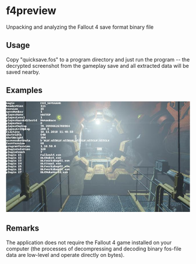 # f4preview
 Unpacking and analyzing the Fallout 4 save format binary file

## Usage
Copy "quicksave.fos" to a program directory and just run the program -- the decrypted screenshot from the gameplay save and all extracted data will be saved nearby.

## Examples
![f4preview](/images/f4preview.jpg)

## Remarks
The application does not require the Fallout 4 game installed on your computer (the processes of decompressing and decoding binary fos-file data are low-level and operate directly on bytes).
